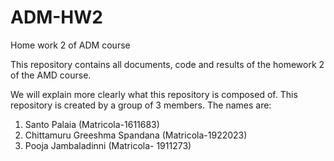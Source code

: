 # ADM-HW2
Home work 2 of ADM course

This repository contains all documents, code and results of the homework 2 of the AMD course.

We will explain more clearly what this repository is composed of.
This repository is created by a group of 3 members. The names are:
1. Santo Palaia (Matricola-1611683)
2. Chittamuru Greeshma Spandana (Matricola-1922023)
3. Pooja Jambaladinni (Matricola- 1911273)
